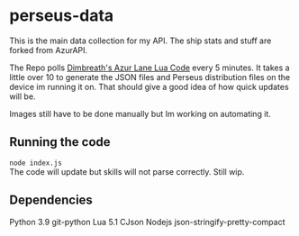 # perseus-data
This is the main data collection for my API. The ship stats and stuff are forked from AzurAPI.

The Repo polls [Dimbreath's Azur Lane Lua Code](https://github.com/Dimbreath/AzurLaneData) every 5 minutes. It takes a little over 10 to generate the JSON files and Perseus distribution files on the device im running it on. That should give a good idea of how quick updates will be.

Images still have to be done manually but Im working on automating it.

## Running the code
`node index.js`<br>
The code will update but skills will not parse correctly. Still wip.

## Dependencies
Python 3.9
  git-python
Lua 5.1
  CJson
Nodejs
  json-stringify-pretty-compact
